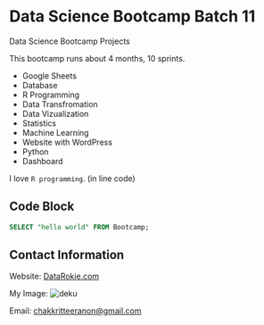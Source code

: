 # Data Science Bootcamp Batch 11
Data Science Bootcamp Projects

This bootcamp runs about 4 months, 10 sprints.

- Google Sheets
- Database
- R Programming
- Data Transfromation
- Data Vizualization
- Statistics
- Machine Learning
- Website with WordPress
- Python
- Dashboard

I love `R programming`. (in line code)

## Code Block
```sql
SELECT "hello world" FROM Bootcamp;
```

## Contact Information
Website: [DataRokie.com](https://datarockie.com)


My Image:
![deku](https://github.com/user-attachments/assets/ca8e8f4c-a336-4302-8836-d71b9ddf8265)

Email: chakkritteeranon@gmail.com
